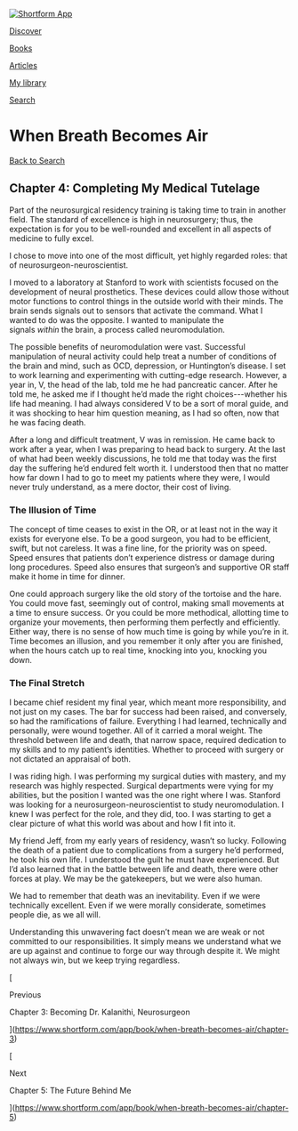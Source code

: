 [![Shortform App](https://www.shortform.com/img/logo-dark.70c1b072.svg)](https://www.shortform.com/app)

[Discover](https://www.shortform.com/app)

[Books](https://www.shortform.com/app/books)

[Articles](https://www.shortform.com/app/articles)

[My library](https://www.shortform.com/app/library)

[Search](https://www.shortform.com/app/search)

# When Breath Becomes Air

[Back to Search](https://www.shortform.com/app/search)

## Chapter 4: Completing My Medical Tutelage

Part of the neurosurgical residency training is taking time to train in another field. The standard of excellence is high in neurosurgery; thus, the expectation is for you to be well-rounded and excellent in all aspects of medicine to fully excel.

I chose to move into one of the most difficult, yet highly regarded roles: that of neurosurgeon-neuroscientist.

I moved to a laboratory at Stanford to work with scientists focused on the development of neural prosthetics. These devices could allow those without motor functions to control things in the outside world with their minds. The brain sends signals out to sensors that activate the command. What I wanted to do was the opposite. I wanted to manipulate the signals _within_ the brain, a process called neuromodulation.

The possible benefits of neuromodulation were vast. Successful manipulation of neural activity could help treat a number of conditions of the brain and mind, such as OCD, depression, or Huntington’s disease. I set to work learning and experimenting with cutting-edge research. However, a year in, V, the head of the lab, told me he had pancreatic cancer. After he told me, he asked me if I thought he’d made the right choices---whether his life had meaning. I had always considered V to be a sort of moral guide, and it was shocking to hear him question meaning, as I had so often, now that he was facing death.

After a long and difficult treatment, V was in remission. He came back to work after a year, when I was preparing to head back to surgery. At the last of what had been weekly discussions, he told me that today was the first day the suffering he’d endured felt worth it. I understood then that no matter how far down I had to go to meet my patients where they were, I would never truly understand, as a mere doctor, their cost of living.

### The Illusion of Time

The concept of time ceases to exist in the OR, or at least not in the way it exists for everyone else. To be a good surgeon, you had to be efficient, swift, but not careless. It was a fine line, for the priority was on speed. Speed ensures that patients don’t experience distress or damage during long procedures. Speed also ensures that surgeon’s and supportive OR staff make it home in time for dinner.

One could approach surgery like the old story of the tortoise and the hare. You could move fast, seemingly out of control, making small movements at a time to ensure success. Or you could be more methodical, allotting time to organize your movements, then performing them perfectly and efficiently. Either way, there is no sense of how much time is going by while you’re in it. Time becomes an illusion, and you remember it only after you are finished, when the hours catch up to real time, knocking into you, knocking you down.

### The Final Stretch

I became chief resident my final year, which meant more responsibility, and not just on my cases. The bar for success had been raised, and conversely, so had the ramifications of failure. Everything I had learned, technically and personally, were wound together. All of it carried a moral weight. The threshold between life and death, that narrow space, required dedication to my skills and to my patient’s identities. Whether to proceed with surgery or not dictated an appraisal of both.

I was riding high. I was performing my surgical duties with mastery, and my research was highly respected. Surgical departments were vying for my abilities, but the position I wanted was the one right where I was. Stanford was looking for a neurosurgeon-neuroscientist to study neuromodulation. I knew I was perfect for the role, and they did, too. I was starting to get a clear picture of what this world was about and how I fit into it.

My friend Jeff, from my early years of residency, wasn’t so lucky. Following the death of a patient due to complications from a surgery he’d performed, he took his own life. I understood the guilt he must have experienced. But I’d also learned that in the battle between life and death, there were other forces at play. We may be the gatekeepers, but we were also human.

We had to remember that death was an inevitability. Even if we were technically excellent. Even if we were morally considerate, sometimes people die, as we all will.

Understanding this unwavering fact doesn’t mean we are weak or not committed to our responsibilities. It simply means we understand what we are up against and continue to forge our way through despite it. We might not always win, but we keep trying regardless.

[

Previous

Chapter 3: Becoming Dr. Kalanithi, Neurosurgeon

](https://www.shortform.com/app/book/when-breath-becomes-air/chapter-3)

[

Next

Chapter 5: The Future Behind Me

](https://www.shortform.com/app/book/when-breath-becomes-air/chapter-5)